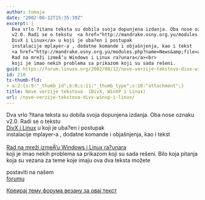 ```yaml
---
author: tomaja
date: "2002-08-12T15:35:39Z"
excerpt: |
  Dva vrlo ?itana teksta su dobila svoja dopunjena izdanja. Oba nose oznaku
  v2.0. Radi se o tekstu  <a href="http://mandrake.osny.org.yu/modules.php?name=News&amp;file=article&amp;sid=17&amp;mode=&amp;order=0&amp;thold=0">
  DivX i Linux</a> u koji je uba?en i postupak
  instalacije mplayer-a , dodatne komande i objašnjenja, kao i tekst
  <a href="http://mandrake.osny.org.yu/modules.php?name=News&amp;file=article&amp;sid=16&amp;mode=&amp;order=0&amp;thold=0">
  Rad na mreži izmeÄ‘u Windows i Linux ra?unara</a><br>
  koji je imao nekih problema sa prikazom koji su sada rešeni.
guid: https://forum.linuxo.org/2002/08/12/nove-verzije-tekstova-divx-winxp-i-linux/
id: 210
tc-thumb-fld:
- a:2:{s:9:"_thumb_id";b:0;s:11:"_thumb_type";s:10:"attachment";}
title: Nove verzije tekstova  (DivX, WinXP i Linux)
url: /nove-verzije-tekstova-divx-winxp-i-linux/
---
```

Dva vrlo ?itana teksta su dobila svoja dopunjena izdanja. Oba nose oznaku  
v2.0. Radi se o tekstu [  
DivX i Linux](http://mandrake.osny.org.yu/modules.php?name=News&file=article&sid=17&mode=&order=0&thold=0) u koji je uba?en i postupak  
instalacije mplayer-a , dodatne komande i objašnjenja, kao i tekst  
[  
Rad na mreži izmeÄ‘u Windows i Linux ra?unara](http://mandrake.osny.org.yu/modules.php?name=News&file=article&sid=16&mode=&order=0&thold=0)  
koji je imao nekih problema sa prikazom koji su sada rešeni.<!--break--> Bilo koja pitanja koja su vezana za teme koje imaju ova dva teksta možete

  
  
postaviti na našem [  
forumu](http://mandrake.osny.org.yu/modules.php?name=Forums)

[Креирај тему форума везану за овај текст](https://linuxo.org/nova-tema-na-forumu/?se_pid=210)